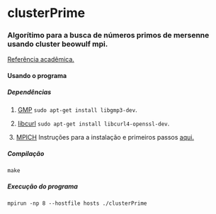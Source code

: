 # clusterPrime
### Algorítimo para a busca de números primos de mersenne usando cluster beowulf mpi.

[Referência acadêmica.](http://sinte.btv.ifsp.edu.br/index.php/SInTE/article/view/367)

#### Usando o programa

##### Dependências

  1. [GMP](https://gmplib.org/) `sudo apt-get install libgmp3-dev`.
  
  2. [libcurl](https://curl.haxx.se/libcurl/) `sudo apt-get install libcurl4-openssl-dev`.
  
  3. [MPICH](http://www.mpich.org/) Instruções para a instalação e primeiros passos [aqui.](http://mpitutorial.com/tutorials/installing-mpich2/)
  
##### Compilação

  `make`

##### Execução do programa

  `mpirun -np 8 --hostfile hosts ./clusterPrime`
